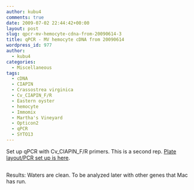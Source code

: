```yaml
---
author: kubu4
comments: true
date: 2009-07-02 22:44:42+00:00
layout: post
slug: qpcr-mv-hemocyte-cdna-from-20090614-3
title: qPCR - MV hemocyte cDNA from 20090614
wordpress_id: 977
author:
  - kubu4
categories:
  - Miscellaneous
tags:
  - cDNA
  - CIAPIN
  - Crassostrea virginica
  - Cv_CIAPIN_F/R
  - Eastern oyster
  - hemocyte
  - Immomix
  - Martha's Vineyard
  - Opticon2
  - qPCR
  - SYTO13
---
```


Set up qPCR with Cv_CIAPIN_F/R primers. This is a second rep. [Plate layout/PCR set up is here](http://eagle.fish.washington.edu/Arabidopsis/Notebook%20Workup%20Files/20090702-01.jpg).



## 



Results: Waters are clean. To be analyzed later with other genes that Mac has run.
